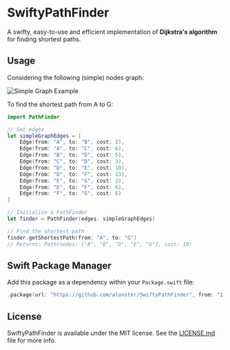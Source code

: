 # SwiftyPathFinder

A swifty, easy-to-use and efficient implementation of **Dijkstra's algorithm** for finding shortest paths.

## Usage

Considering the following (simple) nodes graph:

![Simple Graph Example](https://user-images.githubusercontent.com/93484872/194341251-87e6c59c-0346-4f7b-aa83-debc637123db.png)

To find the shortest path from A to G:

```swift
import PathFinder

// Set edges
let simpleGraphEdges = [
    Edge(from: "A", to: "B", cost: 2),
    Edge(from: "A", to: "C", cost: 6),
    Edge(from: "B", to: "D", cost: 5),
    Edge(from: "C", to: "D", cost: 3),
    Edge(from: "D", to: "E", cost: 10),
    Edge(from: "D", to: "F", cost: 13),
    Edge(from: "E", to: "G", cost: 2),
    Edge(from: "E", to: "F", cost: 6),
    Edge(from: "F", to: "G", cost: 6)
]

// Initialize a PathFinder
let finder = PathFinder(edges: simpleGraphEdges)

// Find the shortest path
finder.getShortestPath(from: "A", to: "G")
// Returns: Path(nodes: ["A", "B", "D", "E", "G"], cost: 19)
```

## Swift Package Manager

Add this package as a dependency within your `Package.swift` file:

```swift
.package(url: "https://github.com/alonster/SwiftyPathFinder", from: "1.0.0")
```

## License

SwiftyPathFinder is available under the MIT license. See the [LICENSE.md](LICENSE.md) file for more info.
